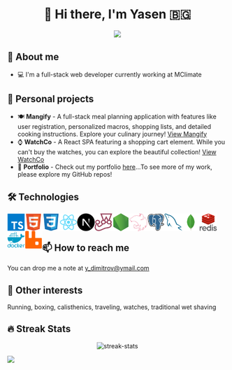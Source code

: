 <h1 align="center">👋 Hi there, I'm Yasen 🇧🇬  </h1>
<p align="center">
  <img src="https://readme-typing-svg.demolab.com/?lines=Full+Stack+Web+Developer&center=true&width=500&height=40">
</p>

## 📖 About me

* 💻 I'm a full-stack web developer currently working at MClimate

## 🔭 Personal projects
- 🍽️ **Mangify** - A full-stack meal planning application with features like user registration, personalized macros, shopping lists, and detailed cooking instructions. Explore your culinary journey! [View Mangify](https://github.com/blancpain/mangify)
- ⌚ **WatchCo** - A React SPA featuring a shopping cart element. While you can't buy the watches, you can explore the beautiful collection! [View WatchCo](https://github.com/blancpain/shopping-cart)
- 💼 **Portfolio** - Check out my portfolio [here](https://portfolio-dusky-xi-94.vercel.app/)...To see more of my work, please explore my GitHub repos!
  
## 🛠️ Technologies
<img align="left" alt="typescript" width="40px" src="https://github.com/devicons/devicon/blob/master/icons/typescript/typescript-original.svg" />
<img align="left" alt="html" width="40px" src="https://github.com/devicons/devicon/blob/master/icons/html5/html5-original.svg" />
<img align="left" alt="css" width="40px" src="https://github.com/devicons/devicon/blob/master/icons/css3/css3-original.svg" />
<img align="left" alt="react" width="40px" src="https://github.com/devicons/devicon/blob/master/icons/react/react-original.svg" />
<img align="left" alt="nextjs" width="40px" src="https://github.com/devicons/devicon/blob/master/icons/nextjs/nextjs-original.svg" />
<img align="left" alt="jest" width="40px" src="https://github.com/devicons/devicon/blob/master/icons/jest/jest-plain.svg" />
<img align="left" alt="nodejs" width="40px" src="https://github.com/devicons/devicon/blob/master/icons/nodejs/nodejs-original.svg" />
<img align="left" alt="nestjs" width="40px" src="https://github.com/devicons/devicon/blob/master/icons/nestjs/nestjs-line.svg" />
<img align="left" alt="postgresql" width="40px" src="https://github.com/devicons/devicon/blob/master/icons/postgresql/postgresql-original.svg" />
<img align="left" alt="mysql" width="40px" src="https://github.com/devicons/devicon/blob/master/icons/mysql/mysql-original.svg"/>
<img align="left" alt="mongodb" width="40px" src="https://github.com/devicons/devicon/blob/master/icons/mongodb/mongodb-original.svg" />
<img align="left" alt="redis" width="40px" src="https://github.com/devicons/devicon/blob/master/icons/redis/redis-original-wordmark.svg" />
<img align="left" alt="docker" width="40px" src="https://raw.githubusercontent.com/devicons/devicon/master/icons/docker/docker-plain-wordmark.svg" />
<img align="left" alt="rabbitmq" width="40px" src="https://github.com/devicons/devicon/blob/master/icons/rabbitmq/rabbitmq-original.svg" />
<br><br>

## 📫 How to reach me
You can drop me a note at y_dimitrov@ymail.com
<br>

## 🤹 Other interests
Running, boxing, calisthenics, traveling, watches, traditional wet shaving
<br>

## 🔥 Streak Stats
<p align="center"> <img src="https://streak-stats.demolab.com/?user=blancpain&theme=tokyonight" alt="streak-stats" /> </p>

![](https://komarev.com/ghpvc/?username=blancpain)
